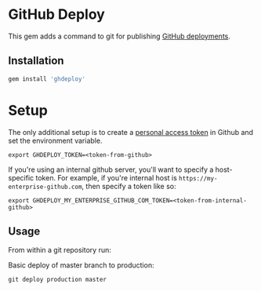 # GitHub Deploy

This gem adds a command to git for publishing [GitHub deployments](https://developer.github.com/v3/repos/deployments/).

## Installation

```ruby
gem install 'ghdeploy'
```

# Setup
The only additional setup is to create a [personal access token](https://github.com/settings/tokens) in Github and set the environment variable.
```
export GHDEPLOY_TOKEN=<token-from-github>
```
If you're using an internal github server, you'll want to specify a host-specific token.
For example, if you're internal host is `https://my-enterprise-github.com`, then specify a token like so:
```
export GHDEPLOY_MY_ENTERPRISE_GITHUB_COM_TOKEN=<token-from-internal-github>
```

## Usage

From within a git repository run:

Basic deploy of master branch to production:
```
git deploy production master
```
